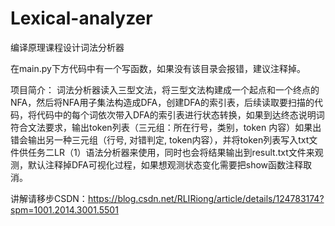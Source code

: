 # Lexical-analyzer
编译原理课程设计词法分析器

在main.py下方代码中有一个写函数，如果没有该目录会报错，建议注释掉。

项目简介：
词法分析器读入三型文法，将三型文法构建成一个起点和一个终点的NFA，然后将NFA用子集法构造成DFA，创建DFA的索引表，后续读取要扫描的代码，将代码中的每个词依次带入DFA的索引表进行状态转换，如果到达终态说明词符合文法要求，输出token列表（三元组：所在行号，类别，token 内容）如果出错会输出另一种三元组（行号, 对错判定, token内容），并将token列表写入txt文件供任务二LR（1）语法分析器来使用，同时也会将结果输出到result.txt文件来观测，默认注释掉DFA可视化过程，如果想观测状态变化需要把show函数注释取消。

讲解请移步CSDN：https://blog.csdn.net/RLIRiong/article/details/124783174?spm=1001.2014.3001.5501
